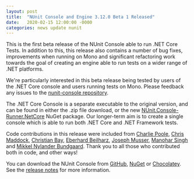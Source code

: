 ```yaml
---
layout: post
title:  "NUnit Console and Engine 3.12.0 Beta 1 Released"
date:   2020-02-15 12:00:00 -0000
categories: news update nunit
---
```


This is the first beta release of the NUnit Console able to run .NET Core Tests. In addition to this, this release also contains a number of bug fixes, improvements when running on Mono and significant refactoring work towards the goal of creating an engine able to run tests on a wider range of .NET platforms.

We're particularly interested in this beta release being tested by users of the .NET Core console and users running tests on Mono. Please feedback any issues to the [nunit-console repository](https://github.com/nunit/nunit-console/issues).

The .NET Core Console is a separate executable to the original version, and can be found in either the .zip file download, or the new [NUnit.Console-Runner.NetCore](https://www.nuget.org/packages/NUnit.Console-Runner.NetCore/) NuGet package. Our longer-term aim is to create a single console which is able to run both .NET Core and .NET Framework tests.

Code contributions in this release were included from [Charlie Poole](https://github.com/CharliePoole), [Chris Maddock](https://github.com/ChrisMaddock), [Christian Bay](https://github.com/tdctaz), [Eberhard Beilharz](https://github.com/ermshiperete), [Joseph Musser](https://github.com/jnm2), [Manohar Singh](https://github.com/mano-si) and [Mikkel Nylander Bundgaard](https://github.com/mikkelbu). Thank you to all those who contributed both in code, and other ways!

You can download the NUnit Console from [GitHub](https://github.com/nunit/nunit-console/releases), [NuGet](https://www.nuget.org/) or [Chocolatey](https://www.chocolatey.org/profiles/nunit.org). See the [release notes](https://docs.nunit.org/articles/nunit/release-notes/console-and-engine.html) for more information.
